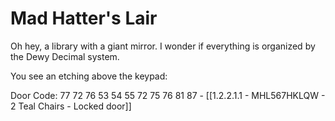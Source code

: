 # Mad Hatter's Lair

Oh hey, a library with a giant mirror. I wonder if everything is organized by the Dewy Decimal system.

You see an etching above the keypad:

Door Code: 77 72 76 53 54 55 72 75 76 81 87 - [[1.2.2.1.1 - MHL567HKLQW - 2 Teal Chairs - Locked door]]